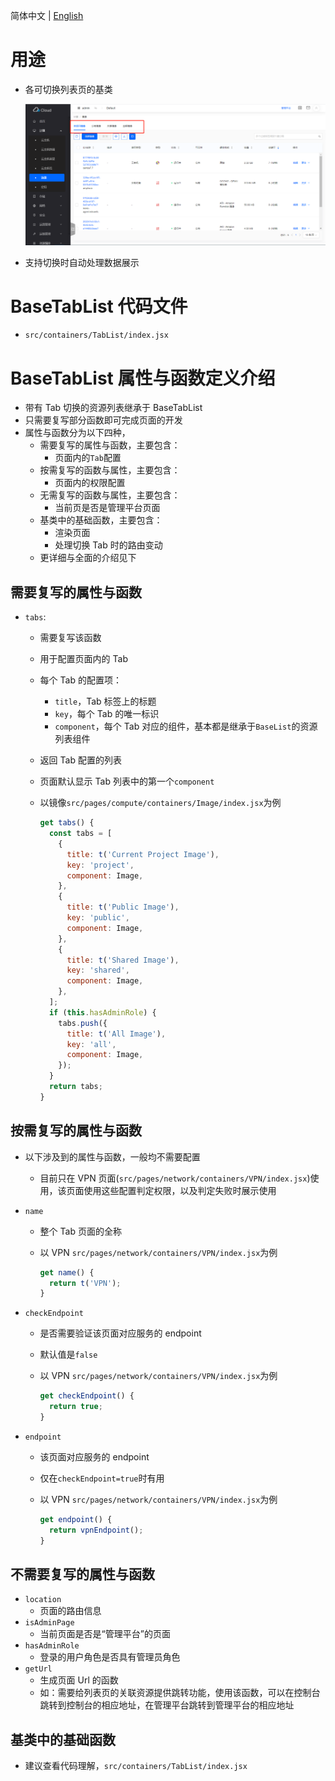 简体中文 | [English](../../en/develop/3-2-BaseTabList-introduction.md)

# 用途

- 各可切换列表页的基类

  ![Tab列表页](../../zh/develop/images/list/tab-list.png)

- 支持切换时自动处理数据展示

# BaseTabList 代码文件

- `src/containers/TabList/index.jsx`

# BaseTabList 属性与函数定义介绍

- 带有 Tab 切换的资源列表继承于 BaseTabList
- 只需要复写部分函数即可完成页面的开发
- 属性与函数分为以下四种，
  - 需要复写的属性与函数，主要包含：
    - 页面内的`Tab`配置
  - 按需复写的函数与属性，主要包含：
    - 页面内的权限配置
  - 无需复写的函数与属性，主要包含：
    - 当前页是否是管理平台页面
  - 基类中的基础函数，主要包含：
    - 渲染页面
    - 处理切换 Tab 时的路由变动
  - 更详细与全面的介绍见下

## 需要复写的属性与函数

- `tabs`:
  - 需要复写该函数
  - 用于配置页面内的 Tab
  - 每个 Tab 的配置项：
    - `title`，Tab 标签上的标题
    - `key`，每个 Tab 的唯一标识
    - `component`，每个 Tab 对应的组件，基本都是继承于`BaseList`的资源列表组件
  - 返回 Tab 配置的列表
  - 页面默认显示 Tab 列表中的第一个`component`
  - 以镜像`src/pages/compute/containers/Image/index.jsx`为例

    ```javascript
    get tabs() {
      const tabs = [
        {
          title: t('Current Project Image'),
          key: 'project',
          component: Image,
        },
        {
          title: t('Public Image'),
          key: 'public',
          component: Image,
        },
        {
          title: t('Shared Image'),
          key: 'shared',
          component: Image,
        },
      ];
      if (this.hasAdminRole) {
        tabs.push({
          title: t('All Image'),
          key: 'all',
          component: Image,
        });
      }
      return tabs;
    }
    ```

## 按需复写的属性与函数

- 以下涉及到的属性与函数，一般均不需要配置
  - 目前只在 VPN 页面(`src/pages/network/containers/VPN/index.jsx`)使用，该页面使用这些配置判定权限，以及判定失败时展示使用
- `name`
  - 整个 Tab 页面的全称
  - 以 VPN `src/pages/network/containers/VPN/index.jsx`为例

    ```javascript
    get name() {
      return t('VPN');
    }
    ```

- `checkEndpoint`
  - 是否需要验证该页面对应服务的 endpoint
  - 默认值是`false`
  - 以 VPN `src/pages/network/containers/VPN/index.jsx`为例

    ```javascript
    get checkEndpoint() {
      return true;
    }
    ```

- `endpoint`
  - 该页面对应服务的 endpoint
  - 仅在`checkEndpoint=true`时有用
  - 以 VPN `src/pages/network/containers/VPN/index.jsx`为例

    ```javascript
    get endpoint() {
      return vpnEndpoint();
    }
    ```

## 不需要复写的属性与函数
- `location`
  - 页面的路由信息
- `isAdminPage`
  - 当前页面是否是“管理平台”的页面
- `hasAdminRole`
  - 登录的用户角色是否具有管理员角色
- `getUrl`
  - 生成页面 Url 的函数
  - 如：需要给列表页的关联资源提供跳转功能，使用该函数，可以在控制台跳转到控制台的相应地址，在管理平台跳转到管理平台的相应地址

## 基类中的基础函数

- 建议查看代码理解，`src/containers/TabList/index.jsx`

